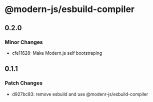 # @modern-js/esbuild-compiler

## 0.2.0

### Minor Changes

- cfe11628: Make Modern.js self bootstraping

## 0.1.1

### Patch Changes

- d927bc83: remove esbuild and use @modenr-js/esbuild-compiler
